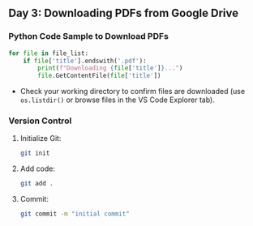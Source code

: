 ## Day 3: Downloading PDFs from Google Drive

### Python Code Sample to Download PDFs
```python
for file in file_list:
    if file['title'].endswith('.pdf'):
        print(f"Downloading {file['title']}...")
        file.GetContentFile(file['title'])
```

- Check your working directory to confirm files are downloaded (use `os.listdir()` or browse files in the VS Code Explorer tab).

### Version Control
1. Initialize Git:
    ```sh
    git init
    ```
2. Add code:
    ```sh
    git add .
    ```
3. Commit:
    ```sh
    git commit -m "initial commit"
    ```
